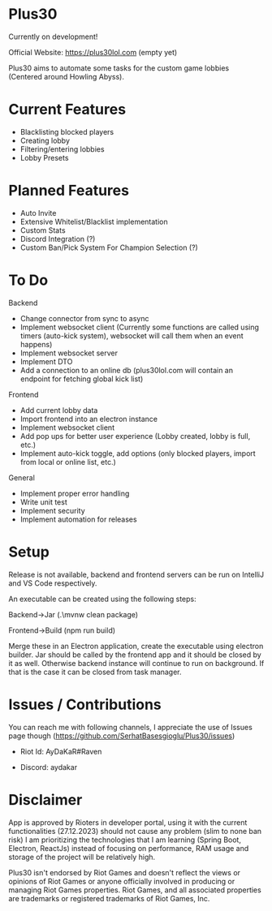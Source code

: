 # Plus30

Currently on development!

Official Website: https://plus30lol.com (empty yet)

Plus30 aims to automate some tasks for the custom game lobbies (Centered around Howling Abyss).

# Current Features

- Blacklisting blocked players
- Creating lobby
- Filtering/entering lobbies
- Lobby Presets

# Planned Features

- Auto Invite
- Extensive Whitelist/Blacklist implementation
- Custom Stats
- Discord Integration (?)
- Custom Ban/Pick System For Champion Selection (?)

# To Do

Backend

- Change connector from sync to async
- Implement websocket client (Currently some functions are called using timers (auto-kick system), websocket will call them when an event happens)
- Implement websocket server
- Implement DTO
- Add a connection to an online db (plus30lol.com will contain an endpoint for fetching global kick list)

Frontend

- Add current lobby data
- Import frontend into an electron instance
- Implement websocket client
- Add pop ups for better user experience (Lobby created, lobby is full, etc.)
- Implement auto-kick toggle, add options (only blocked players, import from local or online list, etc.)

General

- Implement proper error handling
- Write unit test
- Implement security
- Implement automation for releases

# Setup

Release is not available, backend and frontend servers can be run on IntelliJ and VS Code respectively.

An executable can be created using the following steps:

Backend->Jar (.\mvnw clean package)

Frontend->Build (npm run build)

Merge these in an Electron application, create the executable using electron builder. Jar should be called by the frontend app and it should be closed by it as well. Otherwise backend instance will continue to run on background. If that is the case it can be closed from task manager.

# Issues / Contributions

You can reach me with following channels, I appreciate the use of Issues page though (https://github.com/SerhatBasesgioglu/Plus30/issues)

- Riot Id: AyDaKaR#Raven

- Discord: aydakar

# Disclaimer

App is approved by Rioters in developer portal, using it with the current functionalities (27.12.2023) should not cause any problem (slim to none ban risk)
I am prioritizing the technologies that I am learning (Spring Boot, Electron, ReactJs) instead of focusing on performance, RAM usage and storage of the project will be relatively high.

Plus30 isn't endorsed by Riot Games and doesn't reflect the views or opinions of Riot Games or anyone officially involved in producing or managing Riot Games properties. Riot Games, and all associated properties are trademarks or registered trademarks of Riot Games, Inc.
